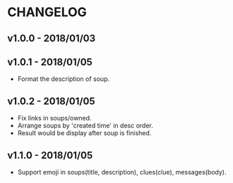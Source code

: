 # CHANGELOG

## v1.0.0 - 2018/01/03

## v1.0.1 - 2018/01/05

* Format the description of soup.

## v1.0.2 - 2018/01/05

* Fix links in soups/owned.
* Arrange soups by 'created time' in desc order.
* Result would be display after soup is finished.

## v1.1.0 - 2018/01/05

* Support emoji in soups(title, description), clues(clue), messages(body).
